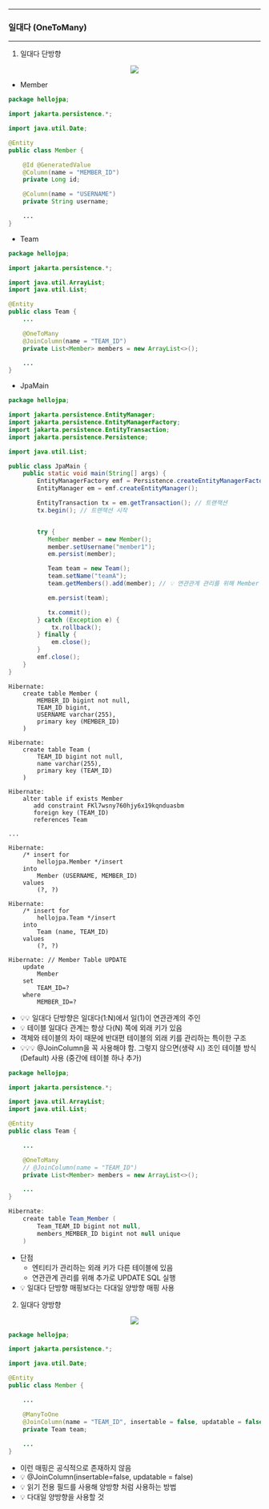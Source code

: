 -----
### 일대다 (OneToMany)
-----
1. 일대다 단방향
<div align="center">
<img src="https://github.com/user-attachments/assets/bc6dfddc-2fe4-4843-9083-ff2f0394583a">
</div>

  - Member
```java
package hellojpa;

import jakarta.persistence.*;

import java.util.Date;

@Entity
public class Member {

    @Id @GeneratedValue
    @Column(name = "MEMBER_ID")
    private Long id;

    @Column(name = "USERNAME")
    private String username;

    ...
}
```

  - Team
```java
package hellojpa;

import jakarta.persistence.*;

import java.util.ArrayList;
import java.util.List;

@Entity
public class Team {
    ...

    @OneToMany
    @JoinColumn(name = "TEAM_ID")
    private List<Member> members = new ArrayList<>();

    ...
}
```
  - JpaMain
```java
package hellojpa;

import jakarta.persistence.EntityManager;
import jakarta.persistence.EntityManagerFactory;
import jakarta.persistence.EntityTransaction;
import jakarta.persistence.Persistence;

import java.util.List;

public class JpaMain {
    public static void main(String[] args) {
        EntityManagerFactory emf = Persistence.createEntityManagerFactory("hello");
        EntityManager em = emf.createEntityManager();

        EntityTransaction tx = em.getTransaction(); // 트랜잭션
        tx.begin(); // 트랜잭션 시작


        try {
           Member member = new Member();
           member.setUsername("member1");
           em.persist(member);

           Team team = new Team();
           team.setName("teamA");
           team.getMembers().add(member); // 💡 연관관계 관리를 위해 Member 테이블의 UPDATE SQL 실행

           em.persist(team);

           tx.commit();
        } catch (Exception e) {
            tx.rollback();
        } finally {
            em.close();
        }
        emf.close();
    }
}
```
```
Hibernate: 
    create table Member (
        MEMBER_ID bigint not null,
        TEAM_ID bigint,
        USERNAME varchar(255),
        primary key (MEMBER_ID)
    )

Hibernate: 
    create table Team (
        TEAM_ID bigint not null,
        name varchar(255),
        primary key (TEAM_ID)
    )

Hibernate: 
    alter table if exists Member 
       add constraint FKl7wsny760hjy6x19kqnduasbm 
       foreign key (TEAM_ID) 
       references Team

...

Hibernate: 
    /* insert for
        hellojpa.Member */insert 
    into
        Member (USERNAME, MEMBER_ID) 
    values
        (?, ?)

Hibernate: 
    /* insert for
        hellojpa.Team */insert 
    into
        Team (name, TEAM_ID) 
    values
        (?, ?)

Hibernate: // Member Table UPDATE
    update
        Member 
    set
        TEAM_ID=? 
    where
        MEMBER_ID=?
```

  - 💡💡 일대다 단방향은 일대다(1:N)에서 일(1)이 연관관계의 주인
  - 💡 테이블 일대다 관계는 항상 다(N) 쪽에 외래 키가 있음
  - 객체와 테이블의 차이 때문에 반대편 테이블의 외래 키를 관리하는 특이한 구조
  - 💡💡💡 @JoinColumn을 꼭 사용해야 함. 그렇지 않으면(생략 시) 조인 테이블 방식(Default) 사용 (중간에 테이블 하나 추가)
```java
package hellojpa;

import jakarta.persistence.*;

import java.util.ArrayList;
import java.util.List;

@Entity
public class Team {

    ...

    @OneToMany
    // @JoinColumn(name = "TEAM_ID")
    private List<Member> members = new ArrayList<>();

    ...
}
```

```java
Hibernate: 
    create table Team_Member (
        Team_TEAM_ID bigint not null,
        members_MEMBER_ID bigint not null unique
    )
```

  - 단점
    + 엔티티가 관리하는 외래 키가 다른 테이블에 있음
    + 연관관계 관리를 위해 추가로 UPDATE SQL 실행
  - 💡 일대다 단방향 매핑보다는 다대일 양방향 매핑 사용

2. 일대다 양방향
<div align="center">
<img src="https://github.com/user-attachments/assets/ba01ca1f-c2a0-4b65-8c1e-facfca0d6008">
</div>

```java
package hellojpa;

import jakarta.persistence.*;

import java.util.Date;

@Entity
public class Member {

    ...

    @ManyToOne
    @JoinColumn(name = "TEAM_ID", insertable = false, updatable = false) // 읽기 전용 필드로 설정
    private Team team;
    
    ...
}
```

  - 이런 매핑은 공식적으로 존재하지 않음
  - 💡 @JoinColumn(insertable=false, updatable = false)
  - 💡 읽기 전용 필드를 사용해 양방향 처럼 사용하는 방법
  - 💡 다대일 양방향을 사용할 것


